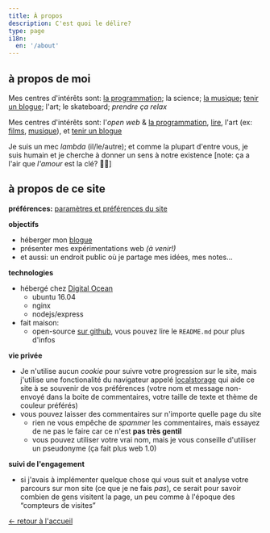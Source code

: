 ```yaml
---
title: À propos
description: C'est quoi le délire?
type: page
i18n:
  en: '/about'
---
```


## à propos de moi

Mes centres d'intérêts sont: <a href="https://github.com/hexanal" target="_blank" rel="noopener noreferrer">la programmation</a>; la science; <a href="https://fredmercy.bandcamp.com" target="_blank" rel="noopener noreferrer">la musique</a>; [tenir un blogue](/fr/blogue); l'art; le skateboard; *prendre ça relax*

Mes centres d'intérêts sont: l'_open web_ & [la programmation](/bookmarks#tagged:nerd), [lire](/bookmarks#tagged:read), l'art (ex: [films](/bookmarks#tagged:watch), [musique](/bookmarks#tagged:music)), et [tenir un blogue](/fr/blogue)

Je suis un mec _lambda_ (il/le/autre); et comme la plupart d'entre vous, je suis humain et je cherche à donner un sens à notre existence [note: ça a l'air que _l'amour_ est la clé? 🤷‍♂️]

## à propos de ce site

**préférences:** <a href="/aide" data-component="emit" data-event="SHOW_BOX_HELP" data-no-transition>paramètres et préférences du site</a>

**objectifs**

- héberger mon [blogue](/fr/blogue)
- présenter mes expérimentations web *(à venir!)*
- et aussi: un endroit public où je partage mes idées, mes notes...

**technologies**

- hébergé chez <a href="https://www.digitalocean.com" target="_blank" rel="noopener noreferrer">Digital Ocean</a>
  - ubuntu 16.04
  - nginx
  - nodejs/express
- fait maison:
  - open-source <a href="https://github.com/hexanal/fredmercy-blog" target="_blank" rel="noopener noreferrer">sur github</a>, vous pouvez lire le `README.md` pour plus d'infos

**vie privée**

- Je n'utilise aucun _cookie_ pour suivre votre progression sur le site, mais j'utilise une fonctionalité du navigateur appelé <a href="https://developer.mozilla.org/en-US/docs/Web/API/Window/localStorage" target="_blank" rel="noopener noreferrer">localstorage</a> qui aide ce site à se souvenir de vos préférences (votre nom et message non-envoyé dans la boite de commentaires, votre taille de texte et thème de couleur préférés)
- vous pouvez laisser des commentaires sur n'importe quelle page du site
  - rien ne vous empêche de _spammer_ les commentaires, mais essayez de ne pas le faire car ce n'est **pas très gentil**
  - vous pouvez utiliser votre vrai nom, mais je vous conseille d'utiliser un pseudonyme (ça fait plus web 1.0)

**suivi de l'engagement**

- si j'avais à implémenter quelque chose qui vous suit et analyse votre parcours sur mon site (ce que je ne fais *pas*), ce serait pour savoir combien de gens visitent la page, un peu comme à l'époque des “compteurs de visites”

<a href="/fr" class="button">← retour à l'accueil</a>
